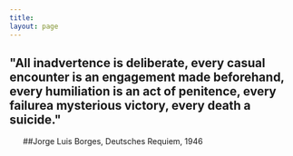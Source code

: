 ```yaml
---
title: 
layout: page
---
```





## "All inadvertence is deliberate, every casual encounter is an engagement made beforehand, every humiliation is an act of penitence, every failurea mysterious victory, every death a suicide." 
&nbsp;
&nbsp;
&nbsp;
##Jorge Luis Borges, Deutsches Requiem, 1946




<script type="text/javascript" src="https://ajax.googleapis.com/ajax/libs/jquery/1.7.2/jquery.min.js"></script>
<script type="text/javascript" src="assets/javascript/jquery.backstretch.min.js"></script>
<script type="text/javascript" src="assets/javascript/application.js"></script>
